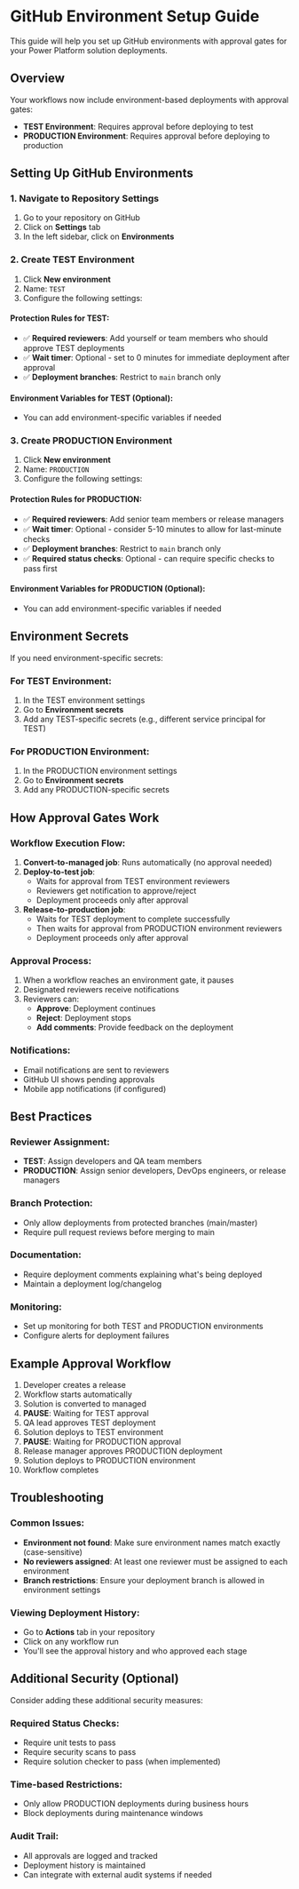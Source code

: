 # GitHub Environment Setup Guide

This guide will help you set up GitHub environments with approval gates for your Power Platform solution deployments.

## Overview

Your workflows now include environment-based deployments with approval gates:
- **TEST Environment**: Requires approval before deploying to test
- **PRODUCTION Environment**: Requires approval before deploying to production

## Setting Up GitHub Environments

### 1. Navigate to Repository Settings
1. Go to your repository on GitHub
2. Click on **Settings** tab
3. In the left sidebar, click on **Environments**

### 2. Create TEST Environment
1. Click **New environment**
2. Name: `TEST`
3. Configure the following settings:

#### Protection Rules for TEST:
- ✅ **Required reviewers**: Add yourself or team members who should approve TEST deployments
- ✅ **Wait timer**: Optional - set to 0 minutes for immediate deployment after approval
- ✅ **Deployment branches**: Restrict to `main` branch only

#### Environment Variables for TEST (Optional):
- You can add environment-specific variables if needed

### 3. Create PRODUCTION Environment
1. Click **New environment**
2. Name: `PRODUCTION`
3. Configure the following settings:

#### Protection Rules for PRODUCTION:
- ✅ **Required reviewers**: Add senior team members or release managers
- ✅ **Wait timer**: Optional - consider 5-10 minutes to allow for last-minute checks
- ✅ **Deployment branches**: Restrict to `main` branch only
- ✅ **Required status checks**: Optional - can require specific checks to pass first

#### Environment Variables for PRODUCTION (Optional):
- You can add environment-specific variables if needed

## Environment Secrets

If you need environment-specific secrets:

### For TEST Environment:
1. In the TEST environment settings
2. Go to **Environment secrets**
3. Add any TEST-specific secrets (e.g., different service principal for TEST)

### For PRODUCTION Environment:
1. In the PRODUCTION environment settings
2. Go to **Environment secrets**
3. Add any PRODUCTION-specific secrets

## How Approval Gates Work

### Workflow Execution Flow:
1. **Convert-to-managed job**: Runs automatically (no approval needed)
2. **Deploy-to-test job**: 
   - Waits for approval from TEST environment reviewers
   - Reviewers get notification to approve/reject
   - Deployment proceeds only after approval
3. **Release-to-production job**:
   - Waits for TEST deployment to complete successfully
   - Then waits for approval from PRODUCTION environment reviewers
   - Deployment proceeds only after approval

### Approval Process:
1. When a workflow reaches an environment gate, it pauses
2. Designated reviewers receive notifications
3. Reviewers can:
   - **Approve**: Deployment continues
   - **Reject**: Deployment stops
   - **Add comments**: Provide feedback on the deployment

### Notifications:
- Email notifications are sent to reviewers
- GitHub UI shows pending approvals
- Mobile app notifications (if configured)

## Best Practices

### Reviewer Assignment:
- **TEST**: Assign developers and QA team members
- **PRODUCTION**: Assign senior developers, DevOps engineers, or release managers

### Branch Protection:
- Only allow deployments from protected branches (main/master)
- Require pull request reviews before merging to main

### Documentation:
- Require deployment comments explaining what's being deployed
- Maintain a deployment log/changelog

### Monitoring:
- Set up monitoring for both TEST and PRODUCTION environments
- Configure alerts for deployment failures

## Example Approval Workflow

1. Developer creates a release
2. Workflow starts automatically
3. Solution is converted to managed
4. **PAUSE**: Waiting for TEST approval
5. QA lead approves TEST deployment
6. Solution deploys to TEST environment
7. **PAUSE**: Waiting for PRODUCTION approval
8. Release manager approves PRODUCTION deployment
9. Solution deploys to PRODUCTION environment
10. Workflow completes

## Troubleshooting

### Common Issues:
- **Environment not found**: Make sure environment names match exactly (case-sensitive)
- **No reviewers assigned**: At least one reviewer must be assigned to each environment
- **Branch restrictions**: Ensure your deployment branch is allowed in environment settings

### Viewing Deployment History:
- Go to **Actions** tab in your repository
- Click on any workflow run
- You'll see the approval history and who approved each stage

## Additional Security (Optional)

Consider adding these additional security measures:

### Required Status Checks:
- Require unit tests to pass
- Require security scans to pass
- Require solution checker to pass (when implemented)

### Time-based Restrictions:
- Only allow PRODUCTION deployments during business hours
- Block deployments during maintenance windows

### Audit Trail:
- All approvals are logged and tracked
- Deployment history is maintained
- Can integrate with external audit systems if needed
